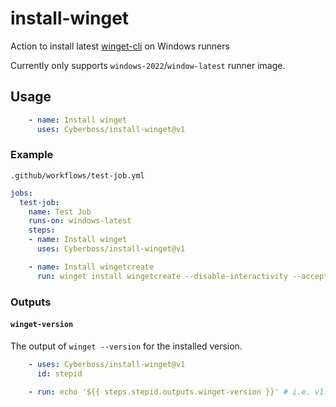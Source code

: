 # install-winget

Action to install latest [winget-cli](https://github.com/microsoft/winget-cli) on Windows runners

Currently only supports `windows-2022`/`window-latest` runner image.

## Usage

```yml
    - name: Install winget
      uses: Cyberboss/install-winget@v1
```

### Example

`.github/workflows/test-job.yml`
```yml
jobs:
  test-job:
    name: Test Job
    runs-on: windows-latest
    steps:
    - name: Install winget
      uses: Cyberboss/install-winget@v1

    - name: Install wingetcreate
      run: winget install wingetcreate --disable-interactivity --accept-source-agreements
```

### Outputs

#### `winget-version`

The output of `winget --version` for the installed version.

```yml
    - uses: Cyberboss/install-winget@v1
      id: stepid

    - run: echo '${{ steps.stepid.outputs.winget-version }}' # i.e. v1.6.1573-preview
```
